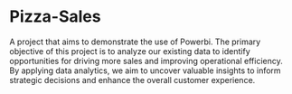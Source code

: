 # Pizza-Sales
A project that aims to demonstrate the use of Powerbi. The primary objective of this project is to analyze our existing data to identify opportunities for driving more sales and improving operational efficiency. By applying data analytics, we aim to uncover valuable insights to inform strategic decisions and enhance the overall customer experience.

